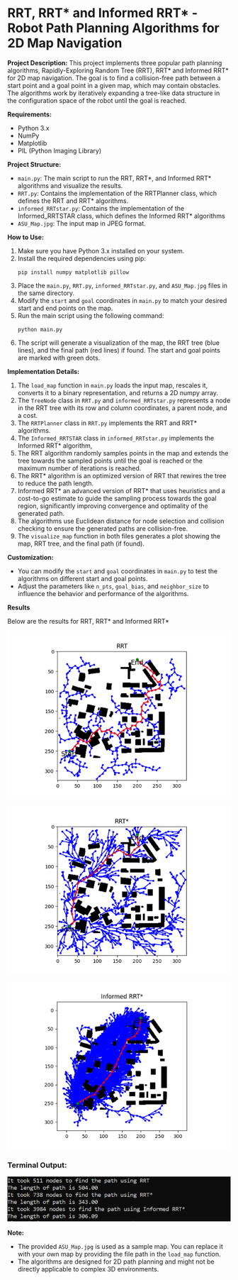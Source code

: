 # RRT, RRT* and Informed RRT* - Robot Path Planning Algorithms for 2D Map Navigation

**Project Description:**
This project implements three popular path planning algorithms, Rapidly-Exploring Random Tree (RRT), RRT* and Informed RRT* for 2D map navigation. The goal is to find a collision-free path between a start point and a goal point in a given map, which may contain obstacles. The algorithms work by iteratively expanding a tree-like data structure in the configuration space of the robot until the goal is reached.

**Requirements:**
- Python 3.x
- NumPy
- Matplotlib
- PIL (Python Imaging Library)

**Project Structure:**
- `main.py`: The main script to run the RRT, RRT*, and Informed RRT* algorithms and visualize the results.
- `RRT.py`: Contains the implementation of the RRTPlanner class, which defines the RRT and RRT* algorithms.
- `informed_RRTstar.py`: Contains the implementation of the Informed_RRTSTAR class, which defines the Informed RRT* algorithms
- `ASU_Map.jpg`: The input map in JPEG format.

**How to Use:**
1. Make sure you have Python 3.x installed on your system.
2. Install the required dependencies using pip:
   ```
   pip install numpy matplotlib pillow
   ```
3. Place the `main.py`, `RRT.py`, `informed_RRTstar.py`, and `ASU_Map.jpg` files in the same directory.
4. Modify the `start` and `goal` coordinates in `main.py` to match your desired start and end points on the map.
5. Run the main script using the following command:
   ```
   python main.py
   ```
6. The script will generate a visualization of the map, the RRT tree (blue lines), and the final path (red lines) if found. The start and goal points are marked with green dots.

**Implementation Details:**
1. The `load_map` function in `main.py` loads the input map, rescales it, converts it to a binary representation, and returns a 2D numpy array.
2. The `TreeNode` class in `RRT.py` and  `informed_RRTstar.py` represents a node in the RRT tree with its row and column coordinates, a parent node, and a cost.
3. The `RRTPlanner` class in `RRT.py` implements the RRT and RRT* algorithms.
4. The `Informed_RRTSTAR` class in `informed_RRTstar.py` implements the Informed RRT* algorithm, 
5. The RRT algorithm randomly samples points in the map and extends the tree towards the sampled points until the goal is reached or the maximum number of iterations is reached.
6. The RRT* algorithm is an optimized version of RRT that rewires the tree to reduce the path length.
7. Informed RRT* an advanced version of RRT* that uses heuristics and a cost-to-go estimate to guide the sampling process towards the goal region, significantly improving convergence and optimality of the generated path.
8. The algorithms use Euclidean distance for node selection and collision checking to ensure the generated paths are collision-free.
9. The `visualize_map` function in both files generates a plot showing the map, RRT tree, and the final path (if found).

**Customization:**
- You can modify the `start` and `goal` coordinates in `main.py` to test the algorithms on different start and goal points.
- Adjust the parameters like `n_pts`, `goal_bias`, and `neighbor_size` to influence the behavior and performance of the algorithms.

**Results**

Below are the results for RRT, RRT* and Informed RRT*

![RRT](results/RRT.png)

![RRT_star](results/RRTstar.png)

![Informed_RRTstar](results/Informed_RRTstar.png)

### Terminal Output:

![Terminal Output](results/terminal.PNG)



**Note:**
- The provided `ASU_Map.jpg` is used as a sample map. You can replace it with your own map by providing the file path in the `load_map` function.
- The algorithms are designed for 2D path planning and might not be directly applicable to complex 3D environments.
